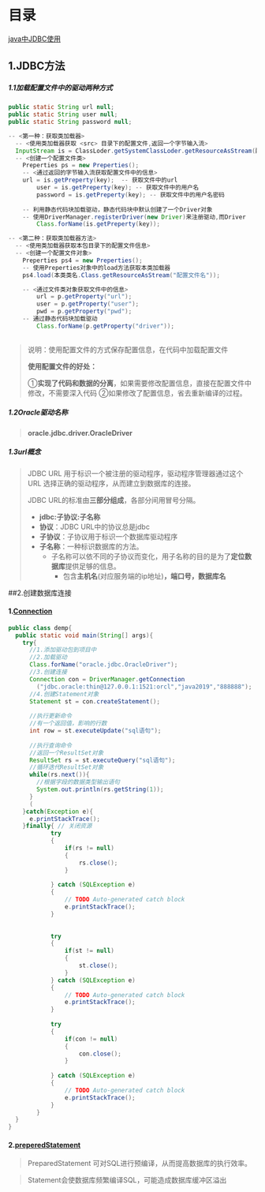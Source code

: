 # 目录





[java中JDBC使用](https://blog.csdn.net/qq_22172133/article/details/81266048)

## 1.JDBC方法

##### 1.1加载配置文件中的驱动两种方式

```java 
public static String url null;
public static String user null;
public static String password null;

-- <第一种：获取类加载器>
  -- <使用类加载器获取 <src> 目录下的配置文件,返回一个字节输入流>
  InputStream is = ClassLoder.getSystemClassLoder.getResourceAsStream(配置文件名);
  -- <创建一个配置文件类>	
	Preperties ps = new Preperties();
	-- <通过返回的字节输入流获取配置文件中的信息>
    url = is.getPreperty(key);  -- 获取文件中的url
		user = is.getPreperty(key);	-- 获取文件中的用户名
		password = is.getPreperty(key);	-- 获取文件中的用户名密码
    
    -- 利用静态代码块加载驱动，静态代码块中默认创建了一个Driver对象
    -- 使用DriverManager.registerDriver(new Driver)来注册驱动,而Driver
		Class.forName(is.getPreperty(key));	

-- <第二种：获取类加载器方法>
  -- <使用类加载器获取本包目录下的配置文件信息>
  -- <创建一个配置文件对象>
  	Preperties ps4 = new Preperties();
	-- 使用Preperties对象中的load方法获取本类加载器
    ps4.load(本类类名.Class.getResourceAsStream("配置文件名"));

	-- <通过文件类对象获取文件中的信息>
		url = p.getProperty("url");
		user = p.getProperty("user");
		pwd = p.getProperty("pwd");
	-- 通过静态代码块加载驱动
		Class.forName(p.getProperty("driver"));
		
```

> 说明：使用配置文件的方式保存配置信息，在代码中加载配置文件
>
> **使用配置文件的好处：**
>
> ①**实现了代码和数据的分离**，如果需要修改配置信息，直接在配置文件中修改，不需要深入代码
> ②如果修改了配置信息，省去重新编译的过程。

##### 1.2Oracle驱动名称

> **oracle.jdbc.driver.OracleDriver**

##### 1.3url概念

> JDBC URL 用于标识一个被注册的驱动程序，驱动程序管理器通过这个 URL 选择正确的驱动程序，从而建立到数据库的连接。
>
> JDBC URL的标准由**三部分组成**，各部分间用冒号分隔。 
>
> - **jdbc:子协议:子名称**
> - **协议**：JDBC URL中的协议总是jdbc 
> - **子协议**：子协议用于标识一个数据库驱动程序
> - **子名称**：一种标识数据库的方法。
>   - ​		子名称可以依不同的子协议而变化，用子名称的目的是为了**定位数据库**提供足够的信息。
>     - ​	包含**主机名**(对应服务端的ip地址)**，端口号，数据库名**



##2.创建数据库连接

#### 1.[Connection](#目录)

```java
public class demp{
  public static void main(String[] args){
    try{
      //1.添加驱动包到项目中
      //2.加载驱动
      Class.forName("oracle.jdbc.OracleDriver");
      //3.创建连接
      Connection con = DriverManager.getConnection
        ("jdbc.oracle:thin@127.0.0.1:1521:orcl","java2019","888888");
      //4.创建Statement对象
      Statement st = con.createStatement();
      
      //执行更新命令
      //有一个返回值，影响的行数
      int row = st.executeUpdate("sql语句");
      
      //执行查询命令
      //返回一个ResultSet对象
      ResultSet rs = st.executeQuery("sql语句");
      //循环迭代ResultSet对象
      while(rs.next()){
        //根据字段的数据类型输出语句
        System.out.println(rs.getString(1));
      }
      (
    }catch(Exception e){
      e.printStackTrace();
    }finally{ // 关闭资源
			try
			{
				if(rs != null)
				{
				    rs.close();
				}
				
			} catch (SQLException e)
			{
				// TODO Auto-generated catch block
				e.printStackTrace();
			}
			
			
			try
			{
				if(st != null)
				{
				    st.close();
				}
			} catch (SQLException e)
			{
				// TODO Auto-generated catch block
				e.printStackTrace();
			}
			
			try
			{
				if(con != null)
				{
				    con.close();
				}
				
			} catch (SQLException e)
			{
				// TODO Auto-generated catch block
				e.printStackTrace();
			}
		}
  }
}
```

#### 2.[preperedStatement](#目录)

> PreparedStatement 可对SQL进行预编译，从而提高数据库的执行效率。

> Statement会使数据库频繁编译SQL，可能造成数据库缓冲区溢出